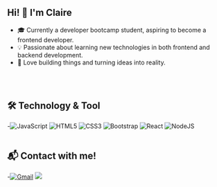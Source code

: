 Hi! 👋 I'm Claire
---
- 🎓 Currently a developer bootcamp student, aspiring to become a frontend developer.
- 💡 Passionate about learning new technologies in both frontend and backend development.
- 🔨 Love building things and turning ideas into reality.
<br/>
<br/>

## 🛠️ Technology & Tool
-![JavaScript](https://img.shields.io/badge/javascript-%23323330.svg?style=for-the-badge&logo=javascript&logoColor=%23F7DF1E)
![HTML5](https://img.shields.io/badge/html5-%23E34F26.svg?style=for-the-badge&logo=html5&logoColor=white)
![CSS3](https://img.shields.io/badge/css3-%231572B6.svg?style=for-the-badge&logo=css3&logoColor=white)
![Bootstrap](https://img.shields.io/badge/bootstrap-%238511FA.svg?style=for-the-badge&logo=bootstrap&logoColor=white)
![React](https://img.shields.io/badge/react-%2320232a.svg?style=for-the-badge&logo=react&logoColor=%2361DAFB)
![NodeJS](https://img.shields.io/badge/node.js-6DA55F?style=for-the-badge&logo=node.js&logoColor=white)
<br/>
<br/>
##  📬 Contact with me! 
-[![Gmail](https://img.shields.io/badge/Gmail-D14836?style=for-the-badge&logo=gmail&logoColor=white)](mailto:clairehuang77777@gmail.com)
<a href="https://www.linkedin.com/in/claire-huang-312b601a5">
  <img src="https://img.shields.io/badge/linkedin-%230077B5.svg?style=for-the-badge&logo=linkedin&logoColor=white">
</a>
